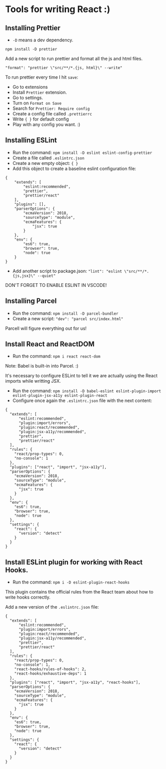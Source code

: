 # Tools for writing React :)

## Installing Prettier

- `-D` means a dev dependency.

`npm install -D prettier`

Add a new script to run prettier and format all the js and html files.

`"format": "prettier \"src/**/*.{js, html}\" --write"`

To run prettier every time I hit `save`:

- Go to extensions
- Install `Prettier` extension.
- Go to settings.
- Turn on `Format on Save`
- Search for `Prettier: Require config`
- Create a config file called `.prettierrc`
- Write `{ }` for default config
- Play with any config you want. :)

## Installing ESLint

- Run the command: `npm install -D eslint eslint-config-prettier`
- Create a file called `.eslintrc.json`
- Create a new empty object: `{ }`
- Add this object to create a baseline eslint configuration file:

```
{
    "extends": [
        "eslint:recommended",
        "prettier",
        "prettier/react"
    ],
    "plugins": [],
    "parserOptions": {
        "ecmaVersion": 2018,
        "sourceType": "module",
        "ecmaFeatures": {
            "jsx": true
        }
    },
    "env": {
        "es6": true,
        "browser": true,
        "node": true
    }
}
```

- Add another script to package.json: `"lint": "eslint \"src/**/*.{js,jsx}\" --quiet"`

DON'T FORGET TO ENABLE ESLINT IN VSCODE!

## Installing Parcel

- Run the command: `npm install -D parcel-bundler`
- Create a new script: `"dev": "parcel src/index.html"`

Parcell will figure everything out for us!

## Install React and ReactDOM

- Run the command: `npm i react react-dom`

Note: Babel is built-in into Parcel. :)

It's necessary to configure ESLint to tell it we are actually using the React imports while writting JSX.

- Run the command: `npm install -D babel-eslint eslint-plugin-import eslint-plugin-jsx-a11y eslint-plugin-react`
- Configure once again the `.eslintrc.json` file with the next content:

```
{
  "extends": [
      "eslint:recommended",
      "plugin:import/errors",
      "plugin:react/recommended",
      "plugin:jsx-a11y/recommended",
      "prettier",
      "prettier/react"
  ],
  "rules": {
    "react/prop-types": 0,
    "no-console": 1
  },
  "plugins": ["react", "import", "jsx-a11y"],
  "parserOptions": {
    "ecmaVersion": 2018,
    "sourceType": "module",
    "ecmaFeatures": {
      "jsx": true
    }
  },
  "env": {
    "es6": true,
    "browser": true,
    "node": true
  },
  "settings": {
    "react": {
      "version": "detect"
    }
  }
}
```

## Install ESLint plugin for working with React Hooks.

- Run the command: `npm i -D eslint-plugin-react-hooks`

This plugin contains the official rules from the React team about how to write hooks correctly.

Add a new version of the `.eslintrc.json` file:

```
{
  "extends": [
      "eslint:recommended",
      "plugin:import/errors",
      "plugin:react/recommended",
      "plugin:jsx-a11y/recommended",
      "prettier",
      "prettier/react"
  ],
  "rules": {
    "react/prop-types": 0,
    "no-console": 1,
    "react-hooks/rules-of-hooks": 2,
    "react-hooks/exhaustive-deps": 1
  },
  "plugins": ["react", "import", "jsx-a11y", "react-hooks"],
  "parserOptions": {
    "ecmaVersion": 2018,
    "sourceType": "module",
    "ecmaFeatures": {
      "jsx": true
    }
  },
  "env": {
    "es6": true,
    "browser": true,
    "node": true
  },
  "settings": {
    "react": {
      "version": "detect"
    }
  }
}
```
